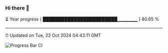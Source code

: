 ### Hi there 👋

⏳ Year progress { ████████████████████████▁▁▁▁▁▁ } 80.65 %

---

⏰ Updated on Tue, 22 Oct 2024 04:43:11 GMT

![Progress Bar CI](https://github.com/IshwaranRudhara/GIT-ACTION/workflows/Progress%20Bar%20CI/badge.svg)
